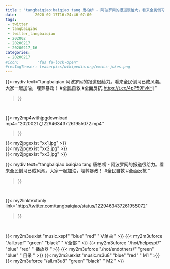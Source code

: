 ```yaml
---
title : "tangbaiqiao:baiqiao tang 唐柏桥 - 阿波罗网的报道很给力。看来全民倒习已成风潮。大家一起加油，埋葬暴政！ #全民自救 #全面反抗 "
date:        2020-02-17T16:24:46-07:00
tags:
 - twitter
 - tangbaiqiao
 - twitter_tangbaiqiao
 - 202002
 - 20200217
 - 20200217_16
categories:
 - 20200217
#icon:        "fas fa-lock-open"
#resImgTeaser: teaserpics/wikipedia.org/emacs-jokes.png
---
```


{{< mydiv text="tangbaiqiao:阿波罗网的报道很给力。看来全民倒习已成风潮。大家一起加油，埋葬暴政！ #全民自救 #全面反抗  https://t.co/4pP59FvkHj "
>}}
<br>


{{< my2mp4withjpgdownload mp4="20200217_1229463437261955072.mp4"
>}}

{{< my2jpgexist "xx1.jpg" >}}<br>
{{< my2jpgexist "xx2.jpg" >}}<br>
{{< my2jpgexist "xx3.jpg" >}}<br>



{{< mydiv text="tangbaiqiao:baiqiao tang 唐柏桥 - 阿波罗网的报道很给力。看来全民倒习已成风潮。大家一起加油，埋葬暴政！ #全民自救 #全面反抗 "
>}}
<br>

{{< my2linktextonly link="http://twitter.com/tangbaiqiao/status/1229463437261955072"
>}}


<br>

{{< my2m3uexist "music.xspf"        "blue"   "red"    " V单曲 " >}} {{< my2m3uforce "/all.xspf"         "green"  "black"  " V全部 " >}} {{< my2m3uforce "/hot/helpxspf/"    "blue"   "red"    " 播放器 " >}} {{< my2m3uforce "/hot/endothers/"   "green"  "blue"   " 目录 " >}} {{< my2m3uexist "music.m3u8"        "blue"   "red"    " M1 " >}} {{< my2m3uforce "/all.m3u8"         "green"  "black"  " M2 " >}} 
